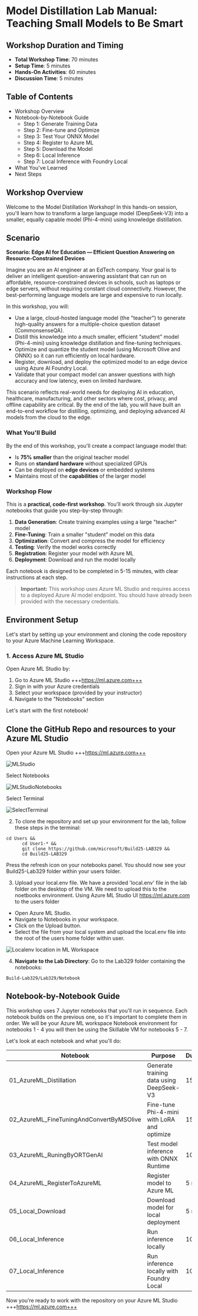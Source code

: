 # Model Distillation Lab Manual: Teaching Small Models to Be Smart

## Workshop Duration and Timing
- **Total Workshop Time**: 70 minutes
- **Setup Time**: 5 minutes
- **Hands-On Activities**: 60 minutes
- **Discussion Time**: 5 minutes


## Table of Contents
- Workshop Overview
- Notebook-by-Notebook Guide
  - Step 1: Generate Training Data
  - Step 2: Fine-tune and Optimize
  - Step 3: Test Your ONNX Model
  - Step 4: Register to Azure ML
  - Step 5: Download the Model
  - Step 6: Local Inference
  - Step 7: Local Inference with Foundry Local
- What You've Learned
- Next Steps

## Workshop Overview

Welcome to the Model Distillation Workshop! In this hands-on session, you'll learn how to transform a large language model (DeepSeek-V3) into a smaller, equally capable model (Phi-4-mini) using knowledge distillation.

## Scenario

**Scenario: Edge AI for Education — Efficient Question Answering on Resource-Constrained Devices**

Imagine you are an AI engineer at an EdTech company. Your goal is to deliver an intelligent question-answering assistant that can run on affordable, resource-constrained devices in schools, such as laptops or edge servers, without requiring constant cloud connectivity. However, the best-performing language models are large and expensive to run locally.

In this workshop, you will:
- Use a large, cloud-hosted language model (the "teacher") to generate high-quality answers for a multiple-choice question dataset (CommonsenseQA).
- Distill this knowledge into a much smaller, efficient "student" model (Phi-4-mini) using knowledge distillation and fine-tuning techniques.
- Optimize and quantize the student model (using Microsoft Olive and ONNX) so it can run efficiently on local hardware.
- Register, download, and deploy the optimized model to an edge device using Azure AI Foundry Local.
- Validate that your compact model can answer questions with high accuracy and low latency, even on limited hardware.

This scenario reflects real-world needs for deploying AI in education, healthcare, manufacturing, and other sectors where cost, privacy, and offline capability are critical. By the end of the lab, you will have built an end-to-end workflow for distilling, optimizing, and deploying advanced AI models from the cloud to the edge.

### What You'll Build

By the end of this workshop, you'll create a compact language model that:
- Is **75% smaller** than the original teacher model
- Runs on **standard hardware** without specialized GPUs
- Can be deployed on **edge devices** or embedded systems
- Maintains most of the **capabilities** of the larger model

### Workshop Flow

This is a **practical, code-first workshop**. You'll work through six Jupyter notebooks that guide you step-by-step through:

1. **Data Generation**: Create training examples using a large "teacher" model
2. **Fine-Tuning**: Train a smaller "student" model on this data
3. **Optimization**: Convert and compress the model for efficiency
4. **Testing**: Verify the model works correctly
5. **Registration**: Register your model with Azure ML
6. **Deployment**: Download and run the model locally

Each notebook is designed to be completed in 5-15 minutes, with clear instructions at each step.


> **Important:** This workshop uses Azure ML Studio and requires access to a deployed Azure AI model endpoint. You should have already been provided with the necessary credentials.

## Environment Setup

Let's start by setting up your environment and cloning the code repository to your Azure Machine Learning Workspace.

### 1. Access Azure ML Studio

Open Azure ML Studio by:
1. Go to Azure ML Studio +++https://ml.azure.com+++
2. Sign in with your Azure credentials
3. Select your workspace (provided by your instructor)
4. Navigate to the "Notebooks" section

Let's start with the first notebook!

## Clone the GitHub Repo and resources to your Azure ML Studio 

Open your Azure ML Studio +++https://ml.azure.com+++

![MLStudio](./images/ML_Studio.png)

Select Notebooks

![MLStudioNotebooks](./images/Notebook_Terminal.png)

Select Terminal

![SelectTerminal](./images/ML_Terminal.png)

2. To clone the repository and set up your environment for the lab, follow these steps in the terminal:

```
cd Users &&
      cd User1-* &&
      git clone https://github.com/microsoft/Build25-LAB329 &&
      cd Build25-LAB329
```

Press the refresh icon on your notebooks panel. You should now see your Build25-Lab329 folder within your users folder.

3. Upload your local.env file. We have a provided 'local.env' file in the lab folder on the desktop of the VM. We need to upload this to the noetbooks environment. Using Azure ML Studio UI https://ml.azure.com to the users folder 


- Open Azure ML Studio.
- Navigate to Notebooks in your workspace.
- Click on the Upload button.
- Select the file from your local system and upload the local.env file into the root of the users home folder within user.

![Localenv location in ML Workspace](./images/localenv.png) 

4. **Navigate to the Lab Directory**: Go to the Lab329 folder containing the notebooks:

```
Build-Lab329/Lab329/Notebook
```

## Notebook-by-Notebook Guide

This workshop uses 7 Jupyter notebooks that you'll run in sequence. Each notebook builds on the previous one, so it's important to complete them in order. We will be your Azure ML workspace Notebook environment for notebooks 1 - 4 you will then be using the Skillable VM for notebooks 5 - 7.

Let's look at each notebook and what you'll do:

| Notebook | Purpose | Duration |
|----------|---------|----------|
| 01_AzureML_Distillation | Generate training data using DeepSeek-V3 | 15 min |
| 02_AzureML_FineTuningAndConvertByMSOlive | Fine-tune Phi-4-mini with LoRA and optimize | 15 min |
| 03_AzureML_RuningByORTGenAI | Test model inference with ONNX Runtime | 10 min |
| 04_AzureML_RegisterToAzureML | Register model to Azure ML | 5 min |
| 05_Local_Download | Download model for local deployment | 5 min |
| 06_Local_Inference | Run inference locally | 10 min |
| 07_Local_Inference | Run inference locally with Foundry Local | 10 min |

Now you’re ready to work with the repository on your Azure ML Studio +++https://ml.azure.com+++
